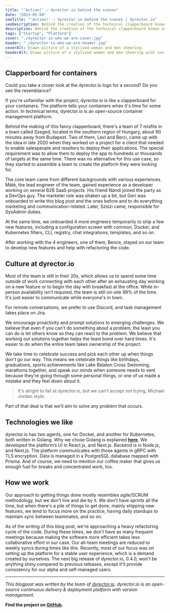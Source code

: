 ```yaml
---
title: "‘Action!’ – dyrector.io behind the scenes"
date: "2023-05-04"
seoTitle: "‘Action!’ – dyrector.io behind the scenes | dyrector.io"
seoDescription: Behind the creation of the technical clapperboard known as dyrectorio there are 7 misfits. Discover who we are and how we work to help engineers.
description: Behind the creation of the technical clapperboard known as dyrectorio there are 7 misfits. Discover who we are, how we work and what technologies we like to help engineers deliver their applications faster, so they can focus on developing their projects instead of setting them up.
tags: ["Startup", "Platform"]
cover: "./dyrector-io-who-we-are-cover.jpg"
header: "./dyrector-io-who-we-are-header.jpg"
coverAlt: Drawn picture of a stylized woman and men cheering.
headerAlt: Drawn picture of a stylized women and men cheering with confetti raining on them.
---
```


## Clapperboard for containers

Could you take a closer look at the dyrector.io logo for a second? Do you see the resemblance?

If you're unfamiliar with the project, dyrector.io is like a clapperboard for your containers. The platform tells your containers when it's time for some action. In technical terms, dyrector.io is an open-source container management platform.

Behind the making of this fancy clapperboard, there's a team of 7 misfits in a town called Szeged, located in the southern region of Hungary, about 90 minutes away from Budapest. Two of them, Levi and Berci, came up with the idea in late 2020 when they worked on a project for a client that needed to enable salespeople and resellers to deploy their applications. The special requirement was to allow them to deploy the app to hundreds or thousands of targets at the same time. There was no alternative for this use case, so they started to assemble a team to create the platform they were looking for.

The core team came from different backgrounds with various experiences. Máté, the lead engineer of the team, gained experience as a developer working on several B2B SaaS projects. His friend Nándi joined the party as a DevOps guy. The marketer role was shaken up a bit, but Geri was onboarded to write this blog post and the ones before and to do everything marketing and communication-related. Later, Sziszi came, responsible for SysAdmin duties.

At the same time, we onboarded 4 more engineers temporarily to ship a few new features, including a configuration screen with common, Docker, and Kubernetes filters, CLI, registry, chat integrations, templates, and so on.

After working with the 4 engineers, one of them, Bence, stayed on our team to develop new features and help with refactoring the code.

## Culture at dyrector.io

Most of the team is still in their 20s, which allows us to spend some time outside of work connecting with each other after an exhausting day working on a new feature or to begin the day with breakfast at the office. While in-person availability isn’t required, the team is still on-site 99% of the time. It's just easier to communicate while everyone's in town.

For remote conversations, we prefer to use Discord, and task management takes place on Jira.

We encourage proactivity and prompt solutions to emerging challenges. We believe that even if you can't do something about a problem, the least you can do is let others know so they can react to the problem. We believe that working out solutions together helps the team bond over hard times. It's easier to do when the entire team takes ownership of the project.

We take time to celebrate success and pick each other up when things don't go our way. This means we celebrate things like birthdays, graduations, sports achievements like Lake Balaton Cross Swimming, marathons together, and speak our minds when someone needs to vent because they're going through some personal things, or one of us made a mistake and they feel down about it.
> It's alright to fail at dyrector.io, but we can't accept not trying, Michael Jordan style.

Part of that deal is that we'll aim to solve any problem that occurs.

## Technologies we like

dyrector.io has two agents, one for Docker, and another for Kubernetes, both written in Golang. Why we chose Golang is explained **[here](https://blog.dyrector.io/2022-12-05-ups-and-downs-of-golang/)**. We developed the platform’s UI in React.js, and Next.js. Backend is in Node.js, and Nest.js. The platform communicates with those agents in gRPC with TLS encryption. Data is managed in a PostgreSQL database mapped with Prisma. And of course, we need to mention our coffee maker that gives us enough fuel for breaks and concentrated work, too.

## How we work

Our approach to getting things done mostly resembles agile/SCRUM methodology, but we don't live and die by it. We don't have sprints all the time, but when there's a pile of things to get done, mainly shipping new features, we tend to focus more on the practice, having daily standups to maintain sync between teammates, and so on.

As of the writing of this blog post, we're approaching a heavy refactoring cycle of the code. During these times, we don't have as many frequent meetings because making the software more efficient takes less collaborative effort in our case. Our all-team meetings are reduced to weekly syncs during times like this. Recently, most of our focus was on setting up the platform for a stable user experience, which is a demand created by ourselves. The next big release of dyrector.io, 0.4.0, won't be anything shiny compared to previous releases, except it'll provide consistency for our alpha and self-managed users.

---

_This blogpost was written by the team of [dyrector.io](https://dyrectorio.com). dyrector.io is an open-source continuous delivery & deployment platform with version management._

**Find the project on [GitHub](https://github.com/dyrector-io/dyrectorio/).**

